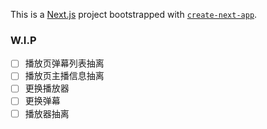 This is a [Next.js](https://nextjs.org/) project bootstrapped with [`create-next-app`](https://github.com/vercel/next.js/tree/canary/packages/create-next-app).

### W.I.P 
- [ ] 播放页弹幕列表抽离
- [ ] 播放页主播信息抽离
- [ ] 更换播放器
- [ ] 更换弹幕
- [ ] 播放器抽离